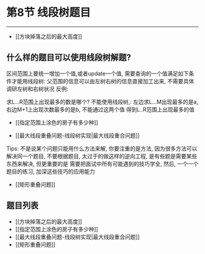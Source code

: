 # 第8节 线段树题目

---

- [[方块掉落之后的最大高度]]


## 什么样的题目可以使用线段树解题?
区间范围上要统一增加一个值,或者update一个值,
需要查询的一个值满足如下条件才能用线段树:
父范围的信息可以由左树右树的信息直接加工出来, 不需要具体调研左树和右树状况
反例:

求L...R范围上出现最多的数是哪个? 
不能使用线段树,:
左边求L...M出现最多的是a, 右边M+1上出现次数最多的是b, 不能通过这两个值
得到L..R范围上出现最多的值


- [[指定范围上涂色的房子有多少种]]

- [[最大线段重叠问题-线段树实现|最大线段重合问题]]


Tips:
不是说某个问题只能用什么方法来解, 你要注重的是方法, 因为很多方法可以解决同一个题目, 
不要根据题目, 太过于的做这样的逆向工程, 是有些题是需要某些东西来解决, 但更重要的是
需要把面试中所有可能遇到的技巧学全, 然后, 一个一个题目的练习, 加深这些技巧的应用能力


- [[矩形重叠问题]]



## 题目列表

- [[方块掉落之后的最大高度]]
- [[指定范围上涂色的房子有多少种]]
- [[最大线段重叠问题-线段树实现|最大线段重合问题]]
- [[矩形重叠问题]]

